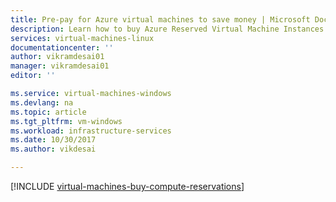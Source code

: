 ```yaml
---
title: Pre-pay for Azure virtual machines to save money | Microsoft Docs
description: Learn how to buy Azure Reserved Virtual Machine Instances to save on your compute costs.
services: virtual-machines-linux
documentationcenter: ''
author: vikramdesai01
manager: vikramdesai01
editor: ''

ms.service: virtual-machines-windows
ms.devlang: na
ms.topic: article
ms.tgt_pltfrm: vm-windows
ms.workload: infrastructure-services
ms.date: 10/30/2017
ms.author: vikdesai

---
```

[!INCLUDE [virtual-machines-buy-compute-reservations](../../../includes/virtual-machines-common-prepay-reserved-vm-instances.md)]

